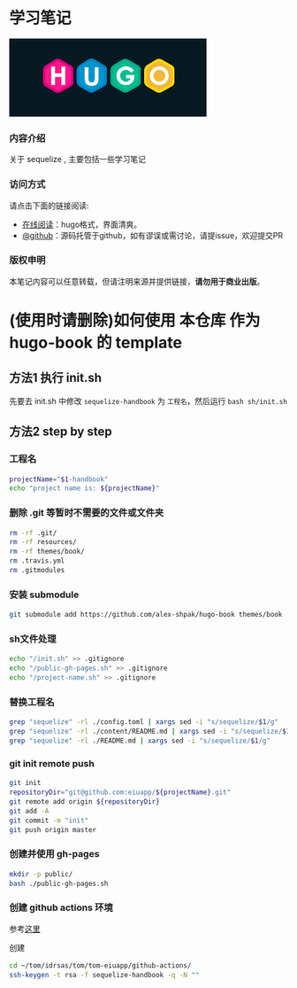 # 学习笔记

![](https://raw.githubusercontent.com/eiuapp/img/master/img/hugo-logo-black.png?token=AJOUPL5RQABN75RVK4HTESK5CSI5M)

### 内容介绍

关于 sequelize , 主要包括一些学习笔记

### 访问方式

请点击下面的链接阅读:

- [在线阅读](https://eiuapp.github.io/sequelize-handbook/)：hugo格式，界面清爽。
- [@github](https://github.com/eiuapp/sequelize-handbook/)：源码托管于github，如有谬误或需讨论，请提issue，欢迎提交PR


### 版权申明

本笔记内容可以任意转载，但请注明来源并提供链接，**请勿用于商业出版**。


# (使用时请删除)如何使用 本仓库 作为 hugo-book 的 template

## 方法1 执行 init.sh

先要去 init.sh 中修改 `sequelize-handbook` 为 `工程名`，然后运行 `bash sh/init.sh`

## 方法2 step by step

### 工程名 

```bash
projectName="$1-handbook"
echo "project name is: ${projectName}"
```

### 删除 .git 等暂时不需要的文件或文件夹

```bash
rm -rf .git/
rm -rf resources/
rm -rf themes/book/
rm .travis.yml
rm .gitmodules
```

### 安装 submodule

```bash
git submodule add https://github.com/alex-shpak/hugo-book themes/book
```

### sh文件处理

```bash
echo "/init.sh" >> .gitignore
echo "/public-gh-pages.sh" >> .gitignore
echo "/project-name.sh" >> .gitignore
```

### 替换工程名

```bash
grep "sequelize" -rl ./config.toml | xargs sed -i "s/sequelize/$1/g"
grep "sequelize" -rl ./content/README.md | xargs sed -i "s/sequelize/$1/g"
grep "sequelize" -rl ./README.md | xargs sed -i "s/sequelize/$1/g"
```

### git init remote push

```bash
git init
repositoryDir="git@github.com:eiuapp/${projectName}.git"
git remote add origin ${repositoryDir}
git add -A
git commit -m "init"
git push origin master
```

### 创建并使用 gh-pages

```bash
mkdir -p public/
bash ./public-gh-pages.sh
```

### 创建 github actions 环境

参考[这里](https://github.com/eiuapp/github-handbook/blob/master/content/github/actions/hugo-github-actions.md)

创建 

```bash
cd ~/tom/idrsas/tom/tom-eiuapp/github-actions/
ssh-keygen -t rsa -f sequelize-handbook -q -N ""
```


